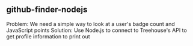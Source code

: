 ## github-finder-nodejs

Problem: We need a simple way to look at a user's badge count and JavaScript points
Solution: Use Node.js to connect to Treehouse's API to get profile information to print out
